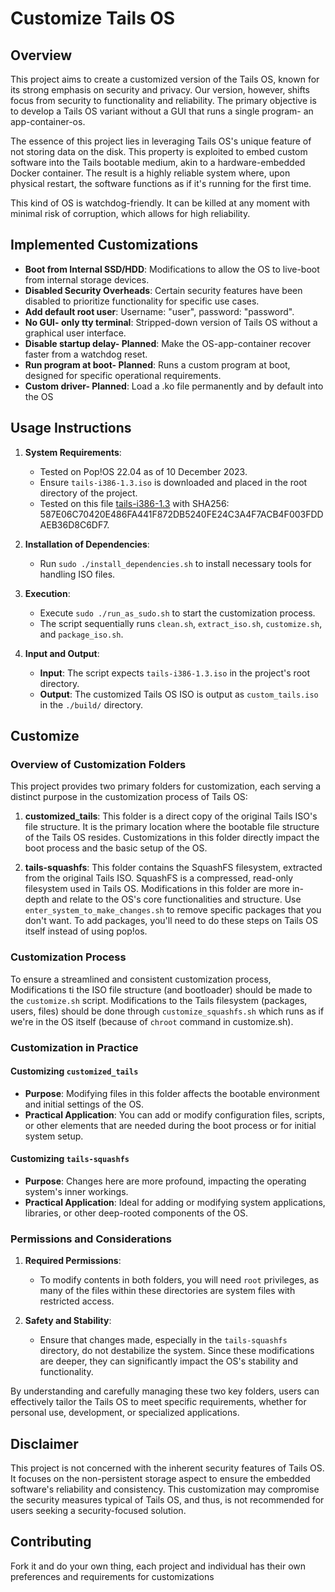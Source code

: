 # Customize Tails OS

## Overview
This project aims to create a customized version of the Tails OS, known for its strong emphasis on security and privacy. Our version, however, shifts focus from security to functionality and reliability. The primary objective is to develop a Tails OS variant without a GUI that runs a single program- an app-container-os.

The essence of this project lies in leveraging Tails OS's unique feature of not storing data on the disk. This property is exploited to embed custom software into the Tails bootable medium, akin to a hardware-embedded Docker container. The result is a highly reliable system where, upon physical restart, the software functions as if it's running for the first time.

This kind of OS is watchdog-friendly. It can be killed at any moment with minimal risk of corruption, which allows for high reliability.

## Implemented Customizations
- **Boot from Internal SSD/HDD**: Modifications to allow the OS to live-boot from internal storage devices.
- **Disabled Security Overheads**: Certain security features have been disabled to prioritize functionality for specific use cases.
- **Add default root user**: Username: "user", password: "password".
- **No GUI- only tty terminal**: Stripped-down version of Tails OS without a graphical user interface.
- **Disable startup delay- Planned**: Make the OS-app-container recover faster from a watchdog reset.
- **Run program at boot- Planned**: Runs a custom program at boot, designed for specific operational requirements.
- **Custom driver- Planned**: Load a .ko file permanently and by default into the OS

## Usage Instructions
1. **System Requirements**:
   - Tested on Pop!OS 22.04 as of 10 December 2023.
   - Ensure `tails-i386-1.3.iso` is downloaded and placed in the root directory of the project.
   - Tested on this file [tails-i386-1.3](https://archive.org/details/tails-i386-1.3) with SHA256: 587E06C70420E486FA441F872DB5240FE24C3A4F7ACB4F003FDDAEB36D8C6DF7.

2. **Installation of Dependencies**:
   - Run `sudo ./install_dependencies.sh` to install necessary tools for handling ISO files.

3. **Execution**:
   - Execute `sudo ./run_as_sudo.sh` to start the customization process.
   - The script sequentially runs `clean.sh`, `extract_iso.sh`, `customize.sh`, and `package_iso.sh`.

4. **Input and Output**:
   - **Input**: The script expects `tails-i386-1.3.iso` in the project's root directory.
   - **Output**: The customized Tails OS ISO is output as `custom_tails.iso` in the `./build/` directory.

## Customize

### Overview of Customization Folders
This project provides two primary folders for customization, each serving a distinct purpose in the customization process of Tails OS:

1. **customized_tails**: This folder is a direct copy of the original Tails ISO's file structure. It is the primary location where the bootable file structure of the Tails OS resides. Customizations in this folder directly impact the boot process and the basic setup of the OS.

2. **tails-squashfs**: This folder contains the SquashFS filesystem, extracted from the original Tails ISO. SquashFS is a compressed, read-only filesystem used in Tails OS. Modifications in this folder are more in-depth and relate to the OS's core functionalities and structure. Use `enter_system_to_make_changes.sh` to remove specific packages that you don't want. To add packages, you'll need to do these steps on Tails OS itself instead of using pop!os.

### Customization Process
To ensure a streamlined and consistent customization process, Modifications ti the ISO file structure (and bootloader) should be made to the `customize.sh` script. Modifications to the Tails filesystem (packages, users, files) should be done through `customize_squashfs.sh` which runs as if we're in the OS itself (because of `chroot` command in customize.sh).

### Customization in Practice

#### Customizing `customized_tails`
- **Purpose**: Modifying files in this folder affects the bootable environment and initial settings of the OS.
- **Practical Application**: You can add or modify configuration files, scripts, or other elements that are needed during the boot process or for initial system setup.

#### Customizing `tails-squashfs`
- **Purpose**: Changes here are more profound, impacting the operating system's inner workings.
- **Practical Application**: Ideal for adding or modifying system applications, libraries, or other deep-rooted components of the OS.

### Permissions and Considerations

1. **Required Permissions**:
   - To modify contents in both folders, you will need `root` privileges, as many of the files within these directories are system files with restricted access.

2. **Safety and Stability**:
   - Ensure that changes made, especially in the `tails-squashfs` directory, do not destabilize the system. Since these modifications are deeper, they can significantly impact the OS's stability and functionality.

By understanding and carefully managing these two key folders, users can effectively tailor the Tails OS to meet specific requirements, whether for personal use, development, or specialized applications.

## Disclaimer
This project is not concerned with the inherent security features of Tails OS. It focuses on the non-persistent storage aspect to ensure the embedded software's reliability and consistency. This customization may compromise the security measures typical of Tails OS, and thus, is not recommended for users seeking a security-focused solution.

## Contributing
Fork it and do your own thing, each project and individual has their own preferences and requirements for customizations
